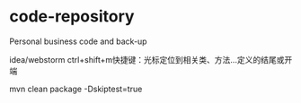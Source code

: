 # code-repository
Personal business code and back-up




idea/webstorm ctrl+shift+m快捷键：光标定位到相关类、方法...定义的结尾或开端

mvn clean package -Dskiptest=true
